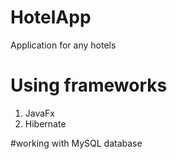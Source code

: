 # HotelApp
Application for any hotels

# Using frameworks
1. JavaFx
2. Hibernate

#working with MySQL database

